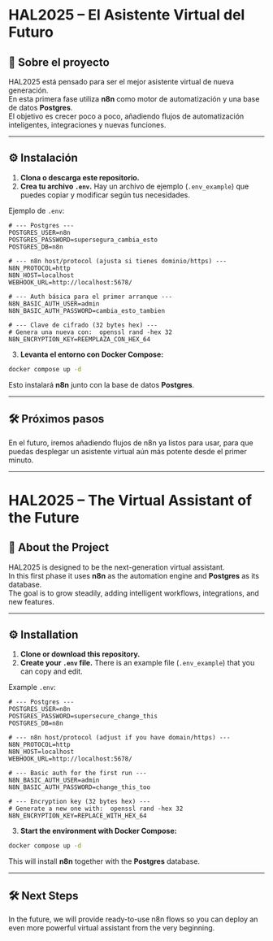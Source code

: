 # HAL2025 – El Asistente Virtual del Futuro

## 🚀 Sobre el proyecto
HAL2025 está pensado para ser el mejor asistente virtual de nueva generación.  
En esta primera fase utiliza **n8n** como motor de automatización y una base de datos **Postgres**.  
El objetivo es crecer poco a poco, añadiendo flujos de automatización inteligentes, integraciones y nuevas funciones.

---

## ⚙️ Instalación

1. **Clona o descarga este repositorio.**  
2. **Crea tu archivo `.env`.** Hay un archivo de ejemplo (`.env_example`) que puedes copiar y modificar según tus necesidades.  

Ejemplo de `.env`:

```env
# --- Postgres ---
POSTGRES_USER=n8n
POSTGRES_PASSWORD=supersegura_cambia_esto
POSTGRES_DB=n8n

# --- n8n host/protocol (ajusta si tienes dominio/https) ---
N8N_PROTOCOL=http
N8N_HOST=localhost
WEBHOOK_URL=http://localhost:5678/

# --- Auth básica para el primer arranque ---
N8N_BASIC_AUTH_USER=admin
N8N_BASIC_AUTH_PASSWORD=cambia_esto_tambien

# --- Clave de cifrado (32 bytes hex) ---
# Genera una nueva con:  openssl rand -hex 32
N8N_ENCRYPTION_KEY=REEMPLAZA_CON_HEX_64
```

3. **Levanta el entorno con Docker Compose:**

```bash
docker compose up -d
```

Esto instalará **n8n** junto con la base de datos **Postgres**.

---

## 🛠️ Próximos pasos
En el futuro, iremos añadiendo flujos de n8n ya listos para usar, para que puedas desplegar un asistente virtual aún más potente desde el primer minuto.

---

# HAL2025 – The Virtual Assistant of the Future

## 🚀 About the Project
HAL2025 is designed to be the next-generation virtual assistant.  
In this first phase it uses **n8n** as the automation engine and **Postgres** as its database.  
The goal is to grow steadily, adding intelligent workflows, integrations, and new features.

---

## ⚙️ Installation

1. **Clone or download this repository.**  
2. **Create your `.env` file.** There is an example file (`.env_example`) that you can copy and edit.  

Example `.env`:

```env
# --- Postgres ---
POSTGRES_USER=n8n
POSTGRES_PASSWORD=supersecure_change_this
POSTGRES_DB=n8n

# --- n8n host/protocol (adjust if you have domain/https) ---
N8N_PROTOCOL=http
N8N_HOST=localhost
WEBHOOK_URL=http://localhost:5678/

# --- Basic auth for the first run ---
N8N_BASIC_AUTH_USER=admin
N8N_BASIC_AUTH_PASSWORD=change_this_too

# --- Encryption key (32 bytes hex) ---
# Generate a new one with:  openssl rand -hex 32
N8N_ENCRYPTION_KEY=REPLACE_WITH_HEX_64
```

3. **Start the environment with Docker Compose:**

```bash
docker compose up -d
```

This will install **n8n** together with the **Postgres** database.

---

## 🛠️ Next Steps
In the future, we will provide ready-to-use n8n flows so you can deploy an even more powerful virtual assistant from the very beginning.
